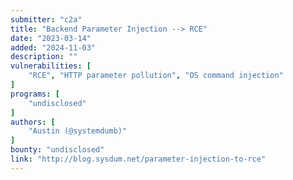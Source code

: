 ```yaml
---
submitter: "c2a"
title: "Backend Parameter Injection --> RCE"
date: "2023-03-14"
added: "2024-11-03"
description: ""
vulnerabilities: [
    "RCE", "HTTP parameter pollution", "OS command injection"
]
programs: [
    "undisclosed"
]
authors: [
    "Austin (@systemdumb)"
]
bounty: "undisclosed"
link: "http://blog.sysdum.net/parameter-injection-to-rce"
---
```




